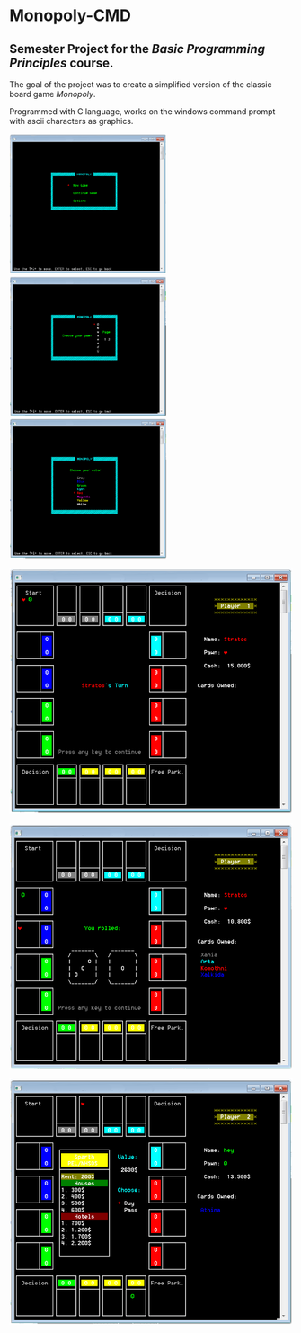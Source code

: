 # Monopoly-CMD
## Semester Project for the *Basic Programming Principles* course.

The goal of the project was to create a simplified version of the classic board game *Monopoly*.

Programmed with C language, works on the windows command prompt with ascii characters as graphics.

<img src="pics/1.png" height="250" width="280"> <img src="pics/2.png" height="250" width="280"> <img src="pics/3.png" height="250" width="280">

![Screenshot](pics/4.png?raw=true "Screenshot 4")

![Screenshot](pics/5.png?raw=true "Screenshot 5")

![Screenshot](pics/6.png?raw=true "Screenshot 6")

